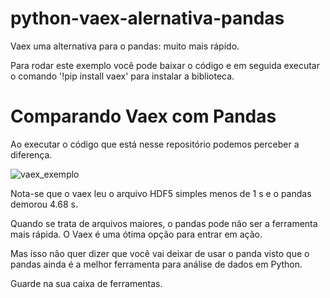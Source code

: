 # python-vaex-alernativa-pandas

Vaex uma alternativa para o pandas: muito mais rápido.

Para rodar este exemplo você pode baixar o código e em seguida executar o comando '!pip install vaex' para instalar a biblioteca.

# Comparando Vaex com Pandas

Ao executar o código que está nesse repositório podemos perceber a diferença.

![vaex_exemplo](https://user-images.githubusercontent.com/43552576/143509459-425163f5-8567-42e6-b029-c7914ed797c0.JPG)

Nota-se que o vaex leu o arquivo HDF5 simples menos de 1 s e o pandas demorou 4.68 s.

Quando se trata de arquivos maiores, o pandas pode não ser a ferramenta mais rápida. O Vaex é uma ótima opção para entrar em ação.

Mas isso não quer dizer que você vai deixar de usar o panda visto que o pandas ainda é a melhor ferramenta para análise de dados em Python.

Guarde na sua caixa de ferramentas.
